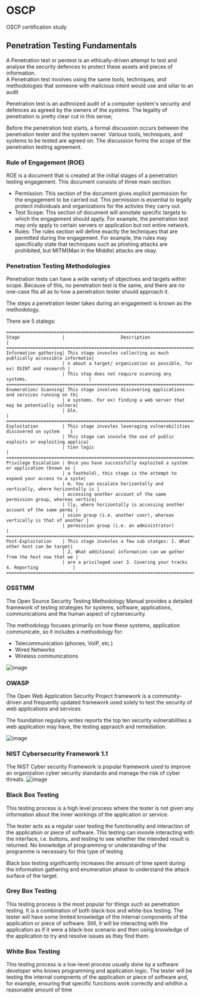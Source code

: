 # OSCP
OSCP certification study

## Penetration Testing Fundamentals 

A Penetration test or pentest is an ethically-driven attempt to test and analyse the security defences to protect these assets and pieces of information.</br>
A Penetration test involves using the same tools, techniques, and methodologies that someone with malicious intent would use and siilar to an audit

Penetration test is an authroized audit of a computer system's security and defences as agreed by the owners of the systems. The legality of penetration is pretty clear cut in this sense;

Before the penetration test starts, a formal discussion occurs between the penetration tester and the system owner. Various tools, techniques, and systems to be tested are agreed on. The discussion forms the scope of the penetration testing agreement. 

### Rule of Engagement (ROE)

ROE is a document that is created at the initial stages of a penetration testing engagement. This document consists of three main section:

- Permission: This section of the document gives explicit permission for the engagement to be carried out. This permission is essential to legally protect individuals and organizations for the activies they carry out.
- Test Scope: This section of document will annotate specific targets to which the engagement should apply. For example, the penetration test may only apply to certain servers or application but not entire network.
- Rules: The rules section will define exactly the techniques that are permitted during the engagement. For example, the rules may specifically state that techniques such as phishing attacks are prohibited, but MITM(Man in the Middle) attacks are okay. 

### Penetration Testing Methodologies 

Penetration tests can have a wide variety of objectives and targets within scope. Because of this, no penetration test is the same, and there are no one-case fits all as to how a penetration tester should approach it. 

The steps a penetration tester takes during an engagement is known as the methodology. 

There are 5 stategs:

```
===============================================================================================
Stage                |                     Description                                        |
===============================================================================================
Information gathering| This stage invovles collecting as much publically accessible informatio|
                     | n about a target/ organization as possible, for ex) OSINT and research |
                     | This step does not require scanning any systems.                       |
===============================================================================================
Enumeration/ Scanning| This stage involves discovering applications and services running on th|
                     | e systems. For ex) finding a web server that may be potentially vulnera|
                     | ble.                                                                   |
===============================================================================================
Exploitation         | This stage invovles leveraging vulnerabilities discovered on system    |
                     | This stage can invovle the use of public exploits or exploiting applica|
                     | tion logic                                                             |
===============================================================================================
Privilege Escalation | Once you have successfully exploited a system or application (known as |
                     | a foothold), this stage is the attempt to expand your access to a syste|
                     | m. You can escalate horizontally and vertically, where horizontally is |
                     | accessing another account of the same permission group, whereas vertica|
                     | lly, where horizontally is accessing another account of the same permi |
                     | ssion group (i.e. another user), whereas vertically is that of another |
                     | permission group (i.e. an administrator)                               |
===============================================================================================
Post-Exploitation    | This stage invovles a few sub statges: 1. What other host can be target|
                     | 2. What additional information can we gather from the host now that we |
                     | are a privileged user 3. Covering your tracks 4. Reporting             |
===============================================================================================
```

### OSSTMM 

The Open Source Security Testing Methodology Manual provides a detailed framework of testing strategies for systems, software, applications, communications and the human aspect of cybersecurity. 

The methodology focuses primarily on how these systems, application communicate, so it includes a methodology for:
- Telecommunication (phones, VoIP, etc.) 
- Wired Networks 
- Wireless communications 

![image](https://user-images.githubusercontent.com/79100627/165620744-e16c3745-33ad-4e9e-960b-a5a534171a1c.png)

### OWASP 

The Open Web Application Security Project framework is a community-driven and frequently updated framework used solely to test the security of web applications and services 

The foundation regularly writes reports the top ten security vulnerabilities a web application may have, the testing appraoch and remediation. 

![image](https://user-images.githubusercontent.com/79100627/165621044-785142ac-8f41-4fd4-989d-3b678649a09e.png)

### NIST Cybersecurity Framework 1.1 

The NIST Cyber security Framework is popular framework used to improve an organization cyber security standards and manage the risk of cyber threats. 
![image](https://user-images.githubusercontent.com/79100627/165621195-d5458c9b-e0a3-4c67-ad6a-11c4879ed75a.png)


### Black Box Testing 

This testing process is a high level process where the tester is not given any information about the inner workings of the application or service. 

The tester acts as a regular user testing the functionality and interaction of the application or piece of software. This testing can invovle interacting with the interface, i.e. buttons, and testing to see whether the intended result is returned. No knowledge of programming or understanding of the programme is necessary for this type of testing 

Black box testing significantly increases the amount of time spent during the information gathering and enumeration phase to understand the attack surface of the target. 

### Grey Box Testing 

This testing process is the most popular for things such as penetration testing. It is a combination of both black-box and white-box testing. The tester will have some limited knowledge of the internal components of the application or piece of software. Still, it will be interacting with the application as if it were a black-box scenario and then using knowledge of the application to try and resolve issues as they find them. 

### White Box Testing 

This testing process is a low-level process usually done by a software developer who knows programming and application logic. The tester will be testing the internal compnents of the application or piece of software and, for example, ensuring that specific functions work correctly and whithin a reasonable amount of time 
